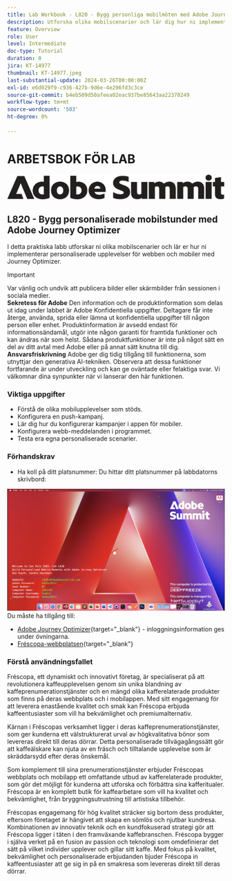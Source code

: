 ```yaml
---
title: Lab Workbook - L820 - Bygg personliga mobilmöten med Adobe Journey Optimizer
description: Utforska olika mobilscenarier och lär dig hur ni implementerar personaliserade upplevelser för webben och mobiler med Journey Optimizer.
feature: Overview
role: User
level: Intermediate
doc-type: Tutorial
duration: 0
jira: KT-14977
thumbnail: KT-14977.jpeg
last-substantial-update: 2024-03-26T00:00:00Z
exl-id: e6d029f9-c936-427b-9d6e-4e296fd3c3ce
source-git-commit: b4eb509d50afeea02eac937be85643aa22370249
workflow-type: tm+mt
source-wordcount: '503'
ht-degree: 0%

---
```


# ARBETSBOK FÖR LAB

![Adobe Summit - alt-text](/help/summit/l820-lab-workbook/assets/adobe-summit.png "Adobe Summit")

## L820 - Bygg personaliserade mobilstunder med Adobe Journey Optimizer

I detta praktiska labb utforskar ni olika mobilscenarier och lär er hur ni implementerar personaliserade upplevelser för webben och mobiler med Journey Optimizer.


>[!IMPORTANT]
>
>Var vänlig och undvik att publicera bilder eller skärmbilder från sessionen i sociala medier.
><br>
>**Sekretess för Adobe**
>Den information och de produktinformation som delas ut idag under labbet är Adobe Konfidentiella uppgifter.
>Deltagare får inte återge, använda, sprida eller lämna ut konfidentiella uppgifter till någon person eller enhet.
>Produktinformation är avsedd endast för informationsändamål, utgör inte någon garanti för framtida funktioner och kan ändras när som helst. Sådana produktfunktioner är inte på något sätt en del av ditt avtal med Adobe eller på annat sätt knutna till dig.
><br>
>**Ansvarsfriskrivning**
>Adobe ger dig tidig tillgång till funktionerna, som utnyttjar den generativa AI-tekniken. Observera att dessa funktioner fortfarande är under utveckling och kan ge oväntade eller felaktiga svar. Vi välkomnar dina synpunkter när vi lanserar den här funktionen.


### Viktiga uppgifter

* Förstå de olika mobilupplevelser som stöds.
* Konfigurera en push-kampanj.
* Lär dig hur du konfigurerar kampanjer i appen för mobiler.
* Konfigurera webb-meddelanden i programmet.
* Testa era egna personaliserade scenarier.

### Förhandskrav

* Ha koll på ditt platsnummer: Du hittar ditt platsnummer på labbdatorns skrivbord:

![Platsnummer](/help/summit/l820-lab-workbook/assets/locate-seat-number.png)
Du måste ha tillgång till:

* [Adobe Journey Optimizer](https://experience.adobe.com/#/@techmarketingdemos/sname:summit-ajo-lab/journey-optimizer/home){target="_blank"} - inloggningsinformation ges under övningarna.
* [Fréscopa-webbplatsen](https://dsn.adobe.com/p/adobe-summit-2024?token=eyJhbGciOiJIUzI1NiIsInR5cCI6IkpXVCJ9.eyJpZCI6ImFub255bW91cyIsImVtYWlsIjoiYW5vbnltb3VzQGFkb2JlLmNvbSIsImlzc3VlciI6InNoYXJlZC1saW5rIiwiYXJnb24iOnsiYWNjZXNzIjoicmVhZC1wcm9qZWN0IiwicHJvamVjdElkIjoiYWRvYmUtc3VtbWl0LTIwMjQifSwiaWF0IjoxNzEwNTI0MTIwLCJleHAiOjE3MTIzMzg1MjB9.q2uGVst6HjJw8SCWl-3pViNzepkdGnNCvGqZnbbkTsY){target="_blank"}


### Förstå användningsfallet

Fréscopa, ett dynamiskt och innovativt företag, är specialiserat på att revolutionera kaffeupplevelsen genom sin unika blandning av kaffeprenumerationstjänster och en mängd olika kafferelaterade produkter som finns på deras webbplats och i mobilappen. Med sitt engagemang för att leverera enastående kvalitet och smak kan Fréscopa erbjuda kaffeentusiaster som vill ha bekvämlighet och premiumalternativ.

Kärnan i Fréscopas verksamhet ligger i deras kaffeprenumerationstjänster, som ger kunderna ett välstrukturerat urval av högkvalitativa bönor som levereras direkt till deras dörrar. Detta personaliserade tillvägagångssätt gör att kaffeälskare kan njuta av en fräsch och tilltalande upplevelse som är skräddarsydd efter deras önskemål.

Som komplement till sina prenumerationstjänster erbjuder Fréscopas webbplats och mobilapp ett omfattande utbud av kafferelaterade produkter, som gör det möjligt för kunderna att utforska och förbättra sina kafferitualer. Fréscopa är en komplett butik för kaffearbetare som vill ha kvalitet och bekvämlighet, från bryggningsutrustning till artistiska tillbehör.

Fréscopas engagemang för hög kvalitet sträcker sig bortom dess produkter, eftersom företaget är hängivet att skapa en sömlös och njutbar kundresa. Kombinationen av innovativ teknik och en kundfokuserad strategi gör att Fréscopa ligger i täten i den framväxande kaffebranschen. Fréscopa bygger i själva verket på en fusion av passion och teknologi som omdefinierar det sätt på vilket individer upplever och gillar sitt kaffe. Med fokus på kvalitet, bekvämlighet och personaliserade erbjudanden bjuder Fréscopa in kaffeentusiaster att ge sig in på en smakresa som levereras direkt till deras dörrar.
